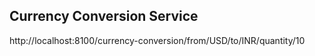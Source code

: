 ## Currency Conversion Service

http://localhost:8100/currency-conversion/from/USD/to/INR/quantity/10